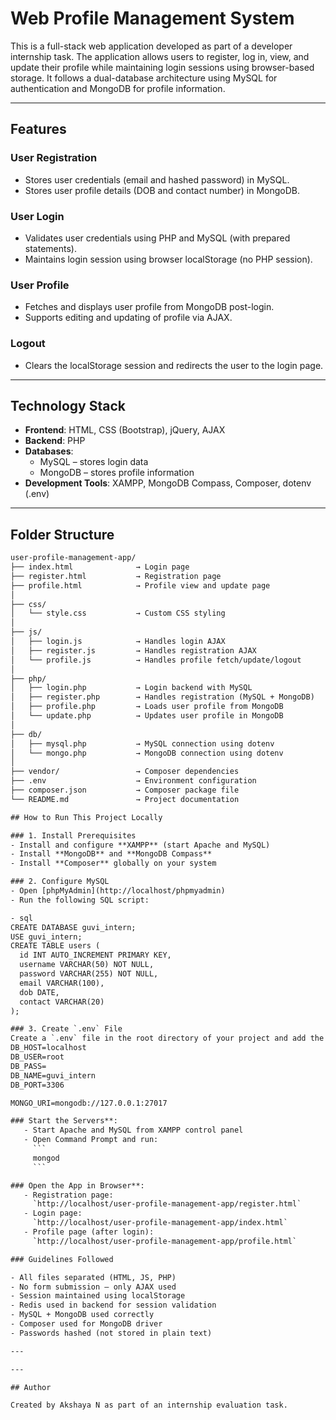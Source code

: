 # Web Profile Management System

This is a full-stack web application developed as part of a developer internship task. The application allows users to register, log in, view, and update their profile while maintaining login sessions using browser-based storage. It follows a dual-database architecture using MySQL for authentication and MongoDB for profile information.

---

## Features

### User Registration
- Stores user credentials (email and hashed password) in MySQL.
- Stores user profile details (DOB and contact number) in MongoDB.

### User Login
- Validates user credentials using PHP and MySQL (with prepared statements).
- Maintains login session using browser localStorage (no PHP session).

### User Profile
- Fetches and displays user profile from MongoDB post-login.
- Supports editing and updating of profile via AJAX.

### Logout
- Clears the localStorage session and redirects the user to the login page.

---

## Technology Stack

- **Frontend**: HTML, CSS (Bootstrap), jQuery, AJAX
- **Backend**: PHP
- **Databases**:
  - MySQL – stores login data
  - MongoDB – stores profile information
- **Development Tools**: XAMPP, MongoDB Compass, Composer, dotenv (.env)

---

## Folder Structure
```txt
user-profile-management-app/
├── index.html              → Login page
├── register.html           → Registration page
├── profile.html            → Profile view and update page
│
├── css/
│   └── style.css           → Custom CSS styling
│
├── js/
│   ├── login.js            → Handles login AJAX
│   ├── register.js         → Handles registration AJAX
│   └── profile.js          → Handles profile fetch/update/logout
│
├── php/
│   ├── login.php           → Login backend with MySQL
│   ├── register.php        → Handles registration (MySQL + MongoDB)
│   ├── profile.php         → Loads user profile from MongoDB
│   └── update.php          → Updates user profile in MongoDB
│
├── db/
│   ├── mysql.php           → MySQL connection using dotenv
│   └── mongo.php           → MongoDB connection using dotenv
│
├── vendor/                 → Composer dependencies
├── .env                    → Environment configuration
├── composer.json           → Composer package file
└── README.md               → Project documentation

## How to Run This Project Locally

### 1. Install Prerequisites
- Install and configure **XAMPP** (start Apache and MySQL)
- Install **MongoDB** and **MongoDB Compass**
- Install **Composer** globally on your system

### 2. Configure MySQL
- Open [phpMyAdmin](http://localhost/phpmyadmin)
- Run the following SQL script:

- sql
CREATE DATABASE guvi_intern;
USE guvi_intern;
CREATE TABLE users (
  id INT AUTO_INCREMENT PRIMARY KEY,
  username VARCHAR(50) NOT NULL,
  password VARCHAR(255) NOT NULL,
  email VARCHAR(100),
  dob DATE,
  contact VARCHAR(20)
);

### 3. Create `.env` File
Create a `.env` file in the root directory of your project and add the following content:
DB_HOST=localhost
DB_USER=root
DB_PASS=
DB_NAME=guvi_intern
DB_PORT=3306

MONGO_URI=mongodb://127.0.0.1:27017

### Start the Servers**:
   - Start Apache and MySQL from XAMPP control panel
   - Open Command Prompt and run:
     ```
     mongod
     ```

### Open the App in Browser**:
   - Registration page:  
     `http://localhost/user-profile-management-app/register.html`
   - Login page:  
     `http://localhost/user-profile-management-app/index.html`
   - Profile page (after login):  
     `http://localhost/user-profile-management-app/profile.html`

### Guidelines Followed 

- All files separated (HTML, JS, PHP)
- No form submission — only AJAX used
- Session maintained using localStorage
- Redis used in backend for session validation
- MySQL + MongoDB used correctly
- Composer used for MongoDB driver
- Passwords hashed (not stored in plain text)

---

---

## Author

Created by Akshaya N as part of an internship evaluation task.
